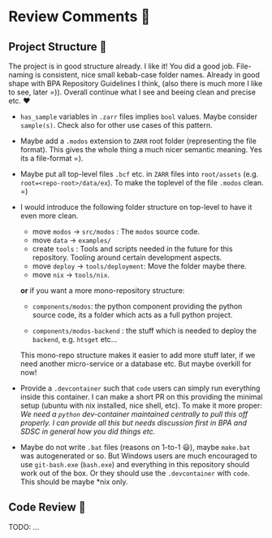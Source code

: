 # Review Comments 💁

## Project Structure 🚀

The project is in good structure already. I like it!
You did a good job. File-naming is consistent, nice small kebab-case folder names. Already in good shape with BPA Repository Guidelines I think, (also there is much more I like to see, later =)). Overall continue what I see and beeing clean and precise etc. ❤️

- `has_sample` variables in `.zarr` files implies `bool` values. Maybe consider
  `sample(s)`. Check also for other use cases of this pattern.

- Maybe add a `.modos` extension to `ZARR` root folder (representing the file
  format). This gives the whole thing a much nicer semantic meaning. Yes its a file-format =).

- Maybe put all top-level files `.bcf` etc. in `ZARR` files into `root/assets` (e.g. `root=<repo-root>/data/ex`). To make the toplevel of the file `.modos` clean. =)

- I would introduce the following folder structure on top-level
  to have it even more clean.

  - move `modos` -> `src/modos` : The `modos` source code.
  - move `data` -> `examples/`
  - create `tools` : Tools and scripts needed in the future for this repository. Tooling around certain development aspects.
  - move `deploy` -> `tools/deployment`: Move the folder maybe there.
  - move `nix` -> `tools/nix`.

  **or** if you want a more mono-repository structure:

  - `components/modos`: the python component providing the python source code, its a folder which acts as a full python project.

  - `components/modos-backend` : the stuff which is needed to deploy the `backend`, e.g. `htsget` etc...

  This mono-repo structure makes it easier to add more stuff later, if we need another micro-service or a database etc.
  But maybe overkill for now!

- Provide a `.devcontainer` such that `code` users can simply run everything inside this container. I can make a short PR on this providing the minimal setup (ubuntu with nix installed, nice shell, etc). To make it more proper:
  _We need a `python` dev-container maintained centrally to pull this off properly. I can provide all this but needs discussion first in BPA and SDSC in general how you did things etc._

- Maybe do not write `.bat` files (reasons on 1-to-1 😃), maybe `make.bat` was autogenerated or so. But Windows users are much encouraged to use `git-bash.exe` (`bash.exe`) and everything in this repository should work out of the box. Or they should use the `.devcontainer` with `code`. This should be maybe \*nix only.

## Code Review 🐊

TODO: ...
